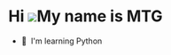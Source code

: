 Hi ![](https://user-images.githubusercontent.com/18350557/176309783-0785949b-9127-417c-8b55-ab5a4333674e.gif)My name is MTG
===========================================================================================================================

*   🧠  I'm learning Python
